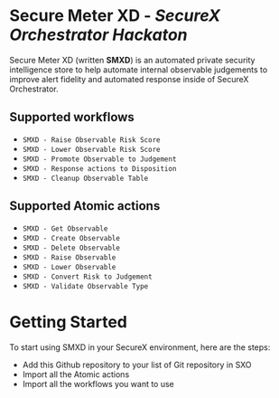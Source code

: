 # Secure Meter XD - _SecureX Orchestrator Hackaton_ 

Secure Meter XD (written **SMXD**) is an automated private security intelligence store to help automate internal observable judgements to improve alert fidelity and automated response inside of SecureX Orchestrator.


## Supported workflows
* ```SMXD - Raise Observable Risk Score ```
* ```SMXD - Lower Observable Risk Score ```
* ```SMXD - Promote Observable to Judgement ```
* ```SMXD - Response actions to Disposition ```
* ```SMXD - Cleanup Observable Table```

## Supported Atomic actions
* ```SMXD - Get Observable ```
* ```SMXD - Create Observable ```
* ```SMXD - Delete Observable ```
* ```SMXD - Raise Observable ```
* ```SMXD - Lower Observable ```
* ```SMXD - Convert Risk to Judgement ```
* ```SMXD - Validate Observable Type ```


# Getting Started
To start using SMXD in your SecureX environment, here are the steps:
* Add this Github repository to your list of Git repository in SXO
* Import all the Atomic actions
* Import all the workflows you want to use

